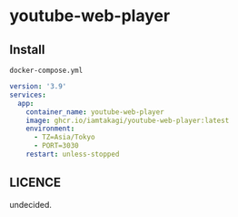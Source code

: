 # youtube-web-player

## Install
`docker-compose.yml`
```yml
version: '3.9'
services:
  app:
    container_name: youtube-web-player
    image: ghcr.io/iamtakagi/youtube-web-player:latest
    environment:
      - TZ=Asia/Tokyo
      - PORT=3030
    restart: unless-stopped
```

## LICENCE
undecided.

